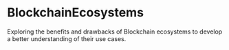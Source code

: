 # BlockchainEcosystems
Exploring the benefits and drawbacks of Blockchain ecosystems to develop a better understanding of their use cases.
